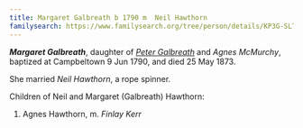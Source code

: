 ```yaml
---
title: Margaret Galbreath b 1790 m 	Neil Hawthorn
familysearch: https://www.familysearch.org/tree/person/details/KP3G-SLT
---
```

***Margaret Galbreath***, daughter of *[Peter Galbreath](galbreath-peter-1749.md)* and *Agnes McMurchy*, baptized at Campbeltown 9 Jun 1790, and died 25 May 1873.

She married *Neil Hawthorn*, a rope spinner.

Children of Neil and Margaret (Galbreath) Hawthorn:

1. Agnes Hawthorn, m. *Finlay Kerr*


